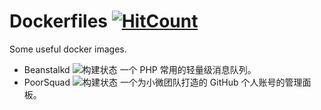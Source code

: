 # Dockerfiles [![HitCount](http://hits.dwyl.io/naiba/Dockerfiles.svg)](http://hits.dwyl.io/naiba/Dockerfiles)

Some useful docker images.

- Beanstalkd ![构建状态](https://github.com/naiba/Dockerfiles/workflows/beanstalkd/badge.svg) 一个 PHP 常用的轻量级消息队列。
- PoorSquad ![构建状态](https://github.com/naiba/poorsquad/workflows/Build%20Docker%20Image/badge.svg) 一个为小微团队打造的 GitHub 个人账号的管理面板。
